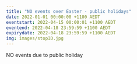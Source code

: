 ```yaml
---
title: "NO events over Easter - public holidays"
date: 2022-01-01 00:00:00 +1100 AEDT
eventstart: 2022-04-15 00:00:01 +1100 AEDT
eventend: 2022-04-18 23:59:59 +1100 AEDT
expirydate: 2022-04-18 23:59:59 +1100 AEDT
img: images/stopID.jpg
---
```


NO events due to public holiday